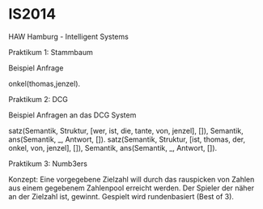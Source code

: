 IS2014
======

HAW Hamburg - Intelligent Systems

Praktikum 1: Stammbaum

Beispiel Anfrage

onkel(thomas,jenzel).

Praktikum 2: DCG

Beispiel Anfragen an das DCG System

satz(Semantik, Struktur, [wer, ist, die, tante, von, jenzel], []), Semantik, ans(Semantik, _, Antwort, []).
satz(Semantik, Struktur, [ist, thomas, der, onkel, von, jenzel], []), Semantik, ans(Semantik, _, Antwort, []).

Praktikum 3: Numb3ers

Konzept:
Eine vorgegebene Zielzahl will durch das rauspicken von Zahlen aus einem gegebenem Zahlenpool erreicht werden. Der Spieler der näher an der Zielzahl ist, gewinnt. Gespielt wird rundenbasiert (Best of 3).
